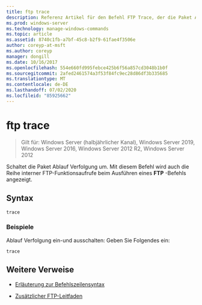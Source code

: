 ```yaml
---
title: ftp trace
description: Referenz Artikel für den Befehl FTP Trace, der die Paket Ablauf Verfolgung schaltet.
ms.prod: windows-server
ms.technology: manage-windows-commands
ms.topic: article
ms.assetid: 8740c1fb-a7bf-45c8-b2f9-61fae4f3506e
author: coreyp-at-msft
ms.author: coreyp
manager: dongill
ms.date: 10/16/2017
ms.openlocfilehash: 554e660fd995febce425b6f56a857cd3048b1b0f
ms.sourcegitcommit: 2afed2461574a3f53f84fc9ec28d86df3b335685
ms.translationtype: MT
ms.contentlocale: de-DE
ms.lasthandoff: 07/02/2020
ms.locfileid: "85925662"
---
```

# <a name="ftp-trace"></a>ftp trace

> Gilt für: Windows Server (halbjährlicher Kanal), Windows Server 2019, Windows Server 2016, Windows Server 2012 R2, Windows Server 2012

Schaltet die Paket Ablauf Verfolgung um. Mit diesem Befehl wird auch die Reihe interner FTP-Funktionsaufrufe beim Ausführen eines **FTP** -Befehls angezeigt.

## <a name="syntax"></a>Syntax

```
trace
```

### <a name="examples"></a>Beispiele

Ablauf Verfolgung ein-und ausschalten: Geben Sie Folgendes ein:

```
trace
```

## <a name="additional-references"></a>Weitere Verweise

- [Erläuterung zur Befehlszeilensyntax](command-line-syntax-key.md)

- [Zusätzlicher FTP-Leitfaden](https://docs.microsoft.com/previous-versions/orphan-topics/ws.10/cc756013(v=ws.10))
